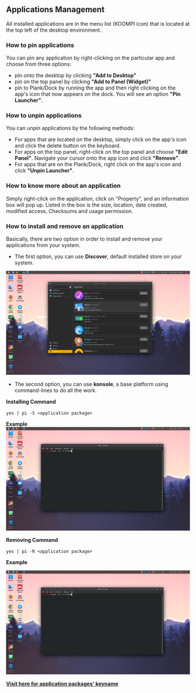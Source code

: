 ## Applications Management
All installed applications are in the menu list (KOOMPI icon) that is located at the top left of the desktop environment. 

### How to pin applications 

You can pin any application by right-clicking on the particular app and choose from three options: 
- pin onto the desktop by clicking **"Add to Desktop"** 
- pin on the top panel by clicking **"Add to Panel (Widget)"**
- pin to Plank/Dock by running the app and then right clicking on the app's icon that now appears on the dock. You will see an option **"Pin Launcher"**. 

### How to unpin applications 

You can unpin applications by the following methods: 
- For apps that are located on the desktop, simply click on the app's icon and click the delete button on the keyboard. 
- For apps on the top panel, right-click on the top panel and choose **"Edit Panel"**. Navigate your cursor onto the app icon and click **"Remove"**. 
- For apps that are on the Plank/Dock, right click on the app's icon and click **"Unpin Launcher"**. 

### How to know more about an application

Simply right-click on the application, click on "Property", and an information box will pop up. Listed in the box is the size, location, date created, modified access, Checksums and usage permission. 

### How to install and remove an application 

Basically, there are two option in order to install and remove your applications from your system. 
- The first option, you can use **Discover**, default installed store on your system.

![Image](/public/Images/Discover1000.png)

-  The second option, you can use **konsole**, a base platform using command-lines to do all the work. 

**Installing  Command**

```
yes | pi -S <application package>
```

**Example**
![Image](/public/Images/InstallingKosole1000.png)

**Removing Command**

```
yes | pi -R <application package>
```

**Example**

![Image](/public/Images/InstallingKosole1000.png)

[**Visit here for application packages' keyname**](/en/Applications/Office.md)